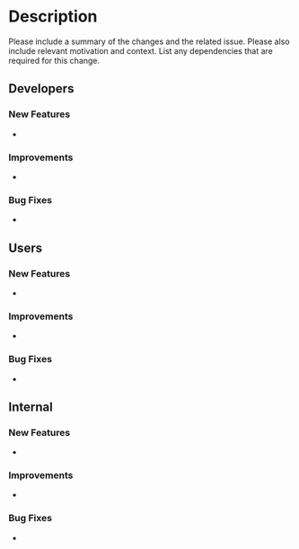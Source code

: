 # Description

Please include a summary of the changes and the related issue. Please also include relevant motivation and context. List any dependencies that are required for this change.

## Developers
### New Features
- 

### Improvements
-

### Bug Fixes
-

## Users
### New Features
- 

### Improvements
-

### Bug Fixes
-
## Internal
### New Features
- 

### Improvements
-

### Bug Fixes
-

